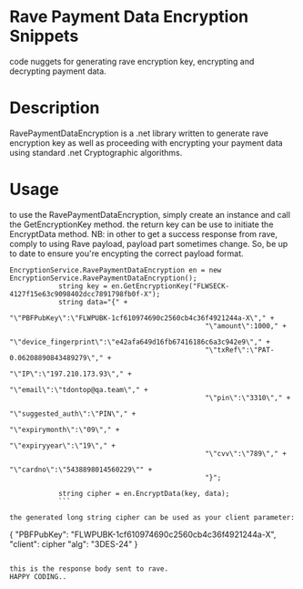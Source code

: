 # Rave Payment Data Encryption Snippets
code nuggets for generating rave encryption key, encrypting and decrypting payment data.

# Description
RavePaymentDataEncryption is a .net library written to generate rave encryption key as well as proceeding with encrypting your payment data
using standard .net Cryptographic algorithms.

# Usage
to use the RavePaymentDataEncryption, simply create an instance and call the GetEncryptionKey method. 
the return key can be use to initiate the EncryptData method.
NB: in other to get a success response from rave, comply to using Rave payload, payload part sometimes change. So, be up to date
    to ensure you're encypting the correct payload format.

```
EncryptionService.RavePaymentDataEncryption en = new EncryptionService.RavePaymentDataEncryption();
            string key = en.GetEncryptionKey("FLWSECK-4127f15e63c9098402dcc7891798fb0f-X");
            string data="{" +
                                                "\"PBFPubKey\":\"FLWPUBK-1cf610974690c2560cb4c36f4921244a-X\"," +
                                                "\"amount\":1000," +
                                                "\"device_fingerprint\":\"e42afa649d16fb67416186c6a3c942e9\"," +
                                                "\"txRef\":\"PAT-0.06208890843489279\"," +
                                                "\"IP\":\"197.210.173.93\"," +
                                                "\"email\":\"tdontop@qa.team\"," +
                                                "\"pin\":\"3310\"," +
                                                "\"suggested_auth\":\"PIN\"," +
                                                "\"expirymonth\":\"09\"," +
                                                "\"expiryyear\":\"19\"," +
                                                "\"cvv\":\"789\"," +
                                                "\"cardno\":\"5438898014560229\"" +
                                                "}";

            string cipher = en.EncryptData(key, data);
            ```

the generated long string cipher can be used as your client parameter: 

```
{
  "PBFPubKey": "FLWPUBK-1cf610974690c2560cb4c36f4921244a-X",
  "client": cipher
  "alg": "3DES-24"
}
```

this is the response body sent to rave.
HAPPY CODING..
